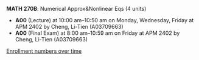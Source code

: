 **MATH 270B**: Numerical Approx&Nonlinear Eqs (4 units)

- **A00** (Lecture) at 10:00 am–10:50 am on Monday, Wednesday, Friday at APM 2402 by Cheng, Li-Tien (A03709663)
- **A00** (Final Exam) at 8:00 am–10:59 am on Friday at APM 2402 by Cheng, Li-Tien (A03709663)

[Enrollment numbers over time](./MATH270B.tsv)
